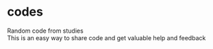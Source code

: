 # codes
Random code from studies<br/>
This is an easy way to share code and get valuable help and feedback 
